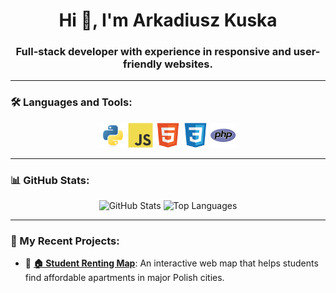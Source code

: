 <h1 align="center">Hi 👋, I'm Arkadiusz Kuska</h1>
<h3 align="center">Full-stack developer with experience in responsive and user-friendly websites.</h3>

---

<h3>🛠️ Languages and Tools:</h3>
<p align="center">
  <img src="https://raw.githubusercontent.com/devicons/devicon/master/icons/python/python-original.svg" alt="Python" width="40" height="40"/>
  <img src="https://raw.githubusercontent.com/devicons/devicon/master/icons/javascript/javascript-original.svg" alt="JavaScript" width="40" height="40"/>
  <img src="https://raw.githubusercontent.com/devicons/devicon/master/icons/html5/html5-original.svg" alt="HTML5" width="40" height="40"/>
  <img src="https://raw.githubusercontent.com/devicons/devicon/master/icons/css3/css3-original.svg" alt="CSS3" width="40" height="40"/>
  <img src="https://raw.githubusercontent.com/devicons/devicon/master/icons/php/php-original.svg" alt="PHP" width="40" height="40"/>
</p>

---

### 📊 GitHub Stats:

<div align="center">
  <img src="https://github-readme-stats.vercel.app/api?username=arogoat&show_icons=true&locale=en" alt="GitHub Stats" width="420"/>
  <img src="https://github-readme-stats.vercel.app/api/top-langs/?username=arogoat&layout=compact" alt="Top Languages" width="320"/>
</div>

---

### 🚀 My Recent Projects:
- 🔗 [**🏠 Student Renting Map**](https://github.com/arogoat/StudentRentingMap.git): An interactive web map that helps students find affordable apartments in major Polish cities.
